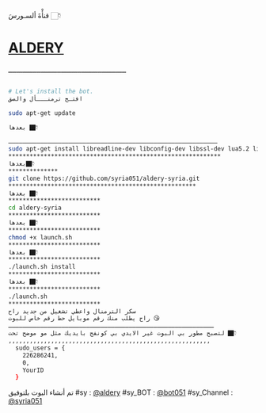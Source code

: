 قنأْةَ ألسـورسَ 👇🏻
# [ALDERY](https://telegram.me/sy051)


ــــــــــــــــــــــــــــــــــــــــــــــــــــــــــ
```sh

# Let's install the bot.
افتـح ترمنـــأل والصق

sudo apt-get update 

بعدها 👇🏿 

ـــــــــــــــــــــــــــــــــــــــــــــــــــــــــــ
sudo apt-get install libreadline-dev libconfig-dev libssl-dev lua5.2 liblua5.2-dev libevent-dev libjansson* libpython-dev make unzip git redis-server g++ -y --force-yes
************************************************************
بعدها👇🏿
**************
git clone https://github.com/syria051/aldery-syria.git
*****************************************************
بعدها 👇🏿 
**************************
cd aldery-syria
**************************
بعدها 👇🏿 
**************************
chmod +x launch.sh
**************************
بعدها 👇🏿 
**************************
./launch.sh install
**************************
بعدها 👇🏿 
**************************
./launch.sh 
**************************
سكر الترمنال واعطي تشغيل من جديد راح
راح يطلب منك رقم موبايل حط رقم خاص للبوت 😘
ــــــــــــــــــــــــــــــــــــــــــــــــــــــــــ
لتصبح مطور بي البوت غير الايدي بي كونفج بايديك مثل مو موضح تحت 👇🏿
,,,,,,,,,,,,,,,,,,,,,,,,,,,,,,,,,,,,,,,,,,,,,,,,,,,,,,,,,
  sudo_users = {
    226286241,
    0,
    YourID
  }
```
تم أنشاء البوت بلتوفيق
#sy : [@aldery](https://telegram.me/aldery)
#sy_BOT :  [@bot051](https://telegram.me/sy051)
#sy_Channel :  [@syria051](https://telegram.me/sy051)

